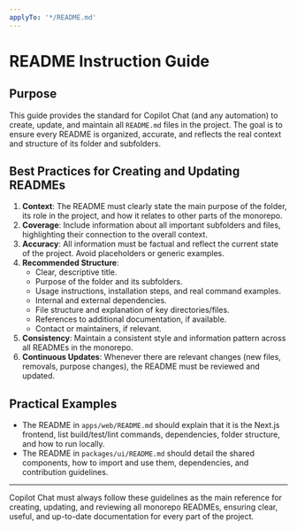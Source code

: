 ```yaml
---
applyTo: '*/README.md'
---
```


# README Instruction Guide

## Purpose

This guide provides the standard for Copilot Chat (and any automation) to create, update, and maintain all `README.md` files in the project. The goal is to ensure every README is organized, accurate, and reflects the real context and structure of its folder and subfolders.

## Best Practices for Creating and Updating READMEs

1. **Context**: The README must clearly state the main purpose of the folder, its role in the project, and how it relates to other parts of the monorepo.
2. **Coverage**: Include information about all important subfolders and files, highlighting their connection to the overall context.
3. **Accuracy**: All information must be factual and reflect the current state of the project. Avoid placeholders or generic examples.
4. **Recommended Structure**:
   - Clear, descriptive title.
   - Purpose of the folder and its subfolders.
   - Usage instructions, installation steps, and real command examples.
   - Internal and external dependencies.
   - File structure and explanation of key directories/files.
   - References to additional documentation, if available.
   - Contact or maintainers, if relevant.
5. **Consistency**: Maintain a consistent style and information pattern across all READMEs in the monorepo.
6. **Continuous Updates**: Whenever there are relevant changes (new files, removals, purpose changes), the README must be reviewed and updated.

## Practical Examples

- The README in `apps/web/README.md` should explain that it is the Next.js frontend, list build/test/lint commands, dependencies, folder structure, and how to run locally.
- The README in `packages/ui/README.md` should detail the shared components, how to import and use them, dependencies, and contribution guidelines.

---

Copilot Chat must always follow these guidelines as the main reference for creating, updating, and reviewing all monorepo READMEs, ensuring clear, useful, and up-to-date documentation for every part of the project.
